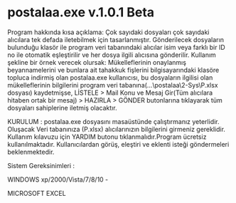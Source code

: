 # postalaa.exe v.1.0.1 Beta 
Program hakkında kısa açıklama:
Çok sayıdaki dosyaları çok sayıdaki alıcılara tek defada iletebilmek için tasarlanmıştır. Gönderilecek dosyaların bulunduğu klasör ile program veri tabanındaki alıcılar isim veya farklı bir ID no ile otomatik eşleştirilir ve her dosya ilgili alıcısına gönderilir. Kullanım şekline bir örnek verecek olursak: Mükelleflerinin onaylanmış beyannamelerini ve bunlara ait tahakkuk fişlerini bilgisayarındaki klasöre topluca indirmiş olan postalaa.exe kullanıcısı, bu dosyaların ilgilisi olan mükelleflerinin bilgilerini program veri tabanına(...\postalaa\2-Sys\P.xlsx dosyası) kaydetmişse,  LİSTELE > Mail Konu ve Mesaj Gir(Tüm alıcılara hitaben ortak bir mesaj) > HAZIRLA  > GÖNDER butonlarına tıklayarak tüm dosyaları sahiplerine iletmiş olacaktır. 

KURULUM : postalaa.exe dosyasını masaüstünde çalıştırmanız yeterlidir. Oluşacak Veri tabanınıza (P.xlsx) alıcılarınızın bilgilerini girmeniz gereklidir. Kullanım kılavuzu için YARDIM butonu tıklanmalıdır.Program ücretsiz kullanılmaktadır. Kullanıcılardan görüş, eleştiri ve eklenti isteği göndermeleri beklenmektedir.

Sistem Gereksinimleri :

WINDOWS xp/2000/Vista/7/8/10 - 

MICROSOFT EXCEL
